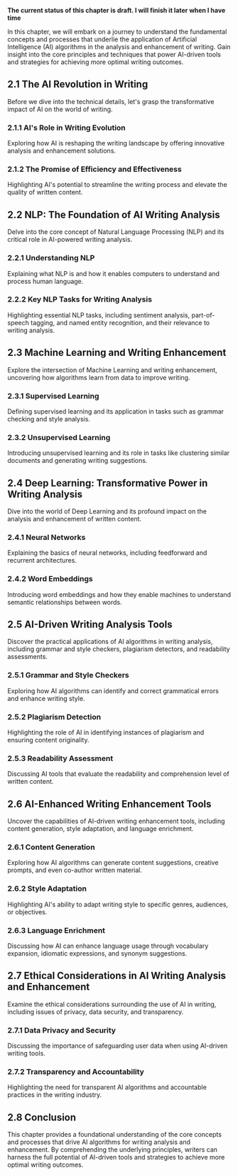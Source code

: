 **The current status of this chapter is draft. I will finish it later when I have time**

In this chapter, we will embark on a journey to understand the fundamental concepts and processes that underlie the application of Artificial Intelligence (AI) algorithms in the analysis and enhancement of writing. Gain insight into the core principles and techniques that power AI-driven tools and strategies for achieving more optimal writing outcomes.

2.1 The AI Revolution in Writing
--------------------------------

Before we dive into the technical details, let's grasp the transformative impact of AI on the world of writing.

### 2.1.1 AI's Role in Writing Evolution

Exploring how AI is reshaping the writing landscape by offering innovative analysis and enhancement solutions.

### 2.1.2 The Promise of Efficiency and Effectiveness

Highlighting AI's potential to streamline the writing process and elevate the quality of written content.

2.2 NLP: The Foundation of AI Writing Analysis
----------------------------------------------

Delve into the core concept of Natural Language Processing (NLP) and its critical role in AI-powered writing analysis.

### 2.2.1 Understanding NLP

Explaining what NLP is and how it enables computers to understand and process human language.

### 2.2.2 Key NLP Tasks for Writing Analysis

Highlighting essential NLP tasks, including sentiment analysis, part-of-speech tagging, and named entity recognition, and their relevance to writing analysis.

2.3 Machine Learning and Writing Enhancement
--------------------------------------------

Explore the intersection of Machine Learning and writing enhancement, uncovering how algorithms learn from data to improve writing.

### 2.3.1 Supervised Learning

Defining supervised learning and its application in tasks such as grammar checking and style analysis.

### 2.3.2 Unsupervised Learning

Introducing unsupervised learning and its role in tasks like clustering similar documents and generating writing suggestions.

2.4 Deep Learning: Transformative Power in Writing Analysis
-----------------------------------------------------------

Dive into the world of Deep Learning and its profound impact on the analysis and enhancement of written content.

### 2.4.1 Neural Networks

Explaining the basics of neural networks, including feedforward and recurrent architectures.

### 2.4.2 Word Embeddings

Introducing word embeddings and how they enable machines to understand semantic relationships between words.

2.5 AI-Driven Writing Analysis Tools
------------------------------------

Discover the practical applications of AI algorithms in writing analysis, including grammar and style checkers, plagiarism detectors, and readability assessments.

### 2.5.1 Grammar and Style Checkers

Exploring how AI algorithms can identify and correct grammatical errors and enhance writing style.

### 2.5.2 Plagiarism Detection

Highlighting the role of AI in identifying instances of plagiarism and ensuring content originality.

### 2.5.3 Readability Assessment

Discussing AI tools that evaluate the readability and comprehension level of written content.

2.6 AI-Enhanced Writing Enhancement Tools
-----------------------------------------

Uncover the capabilities of AI-driven writing enhancement tools, including content generation, style adaptation, and language enrichment.

### 2.6.1 Content Generation

Exploring how AI algorithms can generate content suggestions, creative prompts, and even co-author written material.

### 2.6.2 Style Adaptation

Highlighting AI's ability to adapt writing style to specific genres, audiences, or objectives.

### 2.6.3 Language Enrichment

Discussing how AI can enhance language usage through vocabulary expansion, idiomatic expressions, and synonym suggestions.

2.7 Ethical Considerations in AI Writing Analysis and Enhancement
-----------------------------------------------------------------

Examine the ethical considerations surrounding the use of AI in writing, including issues of privacy, data security, and transparency.

### 2.7.1 Data Privacy and Security

Discussing the importance of safeguarding user data when using AI-driven writing tools.

### 2.7.2 Transparency and Accountability

Highlighting the need for transparent AI algorithms and accountable practices in the writing industry.

2.8 Conclusion
--------------

This chapter provides a foundational understanding of the core concepts and processes that drive AI algorithms for writing analysis and enhancement. By comprehending the underlying principles, writers can harness the full potential of AI-driven tools and strategies to achieve more optimal writing outcomes.
